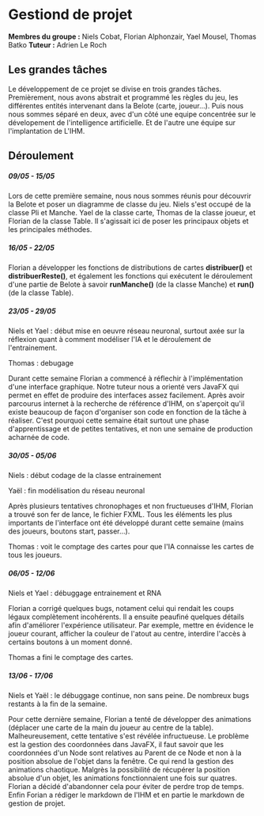 # Gestiond de projet
**Membres du groupe :** Niels Cobat, Florian Alphonzair, Yael Mousel, Thomas Batko
**Tuteur :** Adrien Le Roch
## Les grandes tâches
Le développement de ce projet se divise en trois grandes tâches. Premièrement, nous avons abstrait et programmé les règles du jeu, les différentes entités intervenant dans la Belote (carte, joueur...). Puis nous nous sommes séparé en deux, avec d'un côté une equipe concentrée sur le dévelopement de l'intelligence artificielle. Et de l'autre une équipe sur l'implantation de L'IHM.

## Déroulement
##### 09/05 - 15/05
Lors de cette première semaine, nous nous sommes réunis pour découvrir la Belote et poser un diagramme de classe du jeu.
Niels s'est occupé de la classe Pli et Manche. Yael de la classe carte, Thomas de la classe joueur, et Florian de la classe Table. Il s'agissait ici de poser les principaux objets et les principales méthodes.
##### 16/05 - 22/05

Florian a développer les fonctions de distributions de cartes **distribuer()** et **distribuerReste()**, et également les fonctions qui exécutent le déroulement d'une partie de Belote à savoir **runManche()** (de la classe Manche) et **run()** (de la classe Table).
##### 23/05 - 29/05
Niels et Yael : début mise en oeuvre réseau neuronal, surtout axée sur la réflexion quant à comment modéliser l'IA et le déroulement de l'entrainement.

Thomas : debugage

Durant cette semaine Florian a commencé à réflechir à l'implémentation d'une interface graphique. Notre tuteur nous a orienté vers JavaFX qui permet en effet de produire des interfaces assez facilement. Après avoir parcourus internet à la recherche de référence d'IHM, on s'aperçoit qu'il existe beaucoup de façon d'organiser son code en fonction de la tâche à réaliser. C'est pourquoi cette semaine était surtout une phase d'apprentissage et de petites tentatives, et non une semaine de production acharnée de code.
##### 30/05 - 05/06
Niels : début codage de la classe entrainement

Yaël : fin modélisation du réseau neuronal

Après plusieurs tentatives chronophages et non fructueuses d'IHM, Florian a trouvé son fer de lance, le fichier FXML. Tous les éléments les plus importants de l'interface ont été développé durant cette semaine (mains des joueurs, boutons start, passer...).

Thomas : voit le comptage des cartes pour que l'IA connaisse les cartes de tous les joueurs.
##### 06/05 - 12/06
Niels et Yael : débuggage entrainement et RNA

Florian a corrigé quelques bugs, notament celui qui rendait les coups légaux complètement incohérents. Il a ensuite peaufiné quelques détails afin d'améliorer l'expérience utilisateur. Par exemple, mettre en évidence le joueur courant, afficher la couleur de l'atout au centre, interdire l'accès à certains boutons à un moment donné.

Thomas a fini le comptage des cartes.
##### 13/06 - 17/06

Niels et Yaël : le débuggage continue, non sans peine. De nombreux bugs restants à la fin de la semaine.

Pour cette dernière semaine, Florian a tenté de développer des animations (déplacer une carte de la main du joueur au centre de la table). Malheureusement, cette tentative s'est révélée infructueuse. Le problème est la gestion des coordonnées dans JavaFX, il faut savoir que les coordonnées d'un Node sont relatives au Parent de ce Node et non à la position absolue de l'objet dans la fenêtre. Ce qui rend la gestion des animations chaotique. Malgrès la possibilité de récupérer la position absolue d'un objet, les animations fonctionnaient une fois sur quatres. Florian a décidé d'abandonner cela pour éviter de perdre trop de temps. Enfin Forian a rédiger le markdown de l'IHM et en partie le markdown de gestion de projet.
